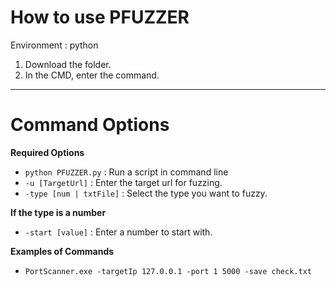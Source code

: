 # How to use PFUZZER

Environment : python

1. Download the folder.
2. In the CMD, enter the command.

--------------------------------------------------------

# Command Options
**Required Options**
  - `python PFUZZER.py` : Run a script in command line
  - `-u [TargetUrl]` : Enter the target url for fuzzing.
  - `-type [num | txtFile]` : Select the type you want to fuzzy.

**If the type is a number**
  - `-start [value]` : Enter a number to start with.

**Examples of Commands**
  - `PortScanner.exe -targetIp 127.0.0.1 -port 1 5000 -save check.txt`
    
